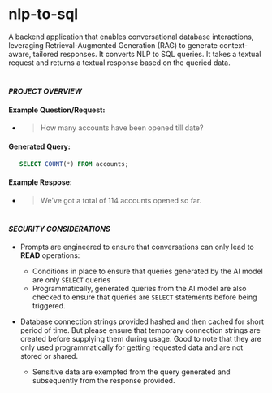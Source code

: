 # nlp-to-sql

A backend application that enables conversational database interactions, leveraging Retrieval-Augmented Generation (RAG) to generate context-aware, tailored responses. It converts NLP to SQL queries. It takes a textual request and returns a textual response based on the queried data.

#

#### *PROJECT OVERVIEW*

#### Example Question/Request:

- > How many accounts have been opened till date?

#### Generated Query:

```sql
   SELECT COUNT(*) FROM accounts;
```

#### Example Respose:

- > We've got a total of 114 accounts opened so far.

#

#### *SECURITY CONSIDERATIONS*

- Prompts are engineered to ensure that conversations can only lead to **READ** operations:

  - Conditions in place to ensure that queries generated by the AI model are only `SELECT` queries
  - Programmatically, generated queries from the AI model are also checked to ensure that queries  are `SELECT` statements before being triggered.

- Database connection strings provided hashed and then cached for short period of time. But please ensure that temporary connection strings are created before supplying them during usage. Good to note that they are only used programmatically for getting requested data and are not stored or shared.
  - Sensitive data are exempted from the query generated and subsequently from the response provided.

